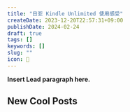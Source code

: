 ```yaml
---
title: "日亚 Kindle Unlimited 使用感受"
createDate: 2023-12-20T22:57:31+09:00
publishDate: 2024-02-24
draft: true
tags: []
keywords: []
slug: ""
icon: 🤔
---
```


**Insert Lead paragraph here.**

<!--more-->

## New Cool Posts
